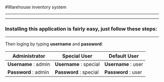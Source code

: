 
#Warehouse inventory system
- - - -

****

### Installing this application is fairly easy, just follow these steps:
****


Then loging by typing **username** and **password**:


   Administrator        | Special User           | Default User
   ---------------------| -----------------------| -------------------
   **Username** : admin | **Username** : special | **Username** : user
   **Password** : admin | **Password** : special | **Password** : user


